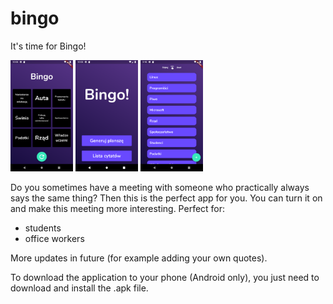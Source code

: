 # bingo

It's time for Bingo!
<p float="left">
  <img src="/ss1.png" width="100" />
  <img src="/ss2.png" width="100" /> 
  <img src="/ss3.png" width="100" />
</p>


Do you sometimes have a meeting with someone who practically always says the same thing?
Then this is the perfect app for you. 
You can turn it on and make this meeting more interesting.
Perfect for:
- students
- office workers

More updates in future (for example adding your own quotes).

To download the application to your phone (Android only), 
you just need to download and install the .apk file.
